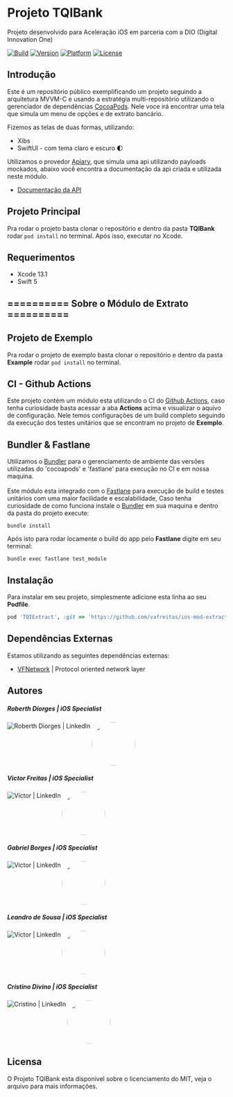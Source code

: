 # Projeto TQIBank
Projeto desenvolvido para Aceleração iOS em parceria com a DIO (Digital Innovation One)


[![Build](https://github.com/vafreitas/ios-mod-extract/actions/workflows/swift.yml/badge.svg)](https://github.com/vafreitas/ios-mod-extract/actions/workflows/swift.yml)
[![Version](https://img.shields.io/badge/pod-v1.0.0-blue)](https://github.com/vafreitas/ios-mod-extract)
[![Platform](https://img.shields.io/badge/platform-ios-lightgrey)](https://github.com/vafreitas/ios-mod-extract)
[![License](https://img.shields.io/badge/license-MIT-blueviolet)](https://github.com/vafreitas/ios-mod-extract)

## Introdução

Este é um repositório público exemplificando um projeto seguindo a arquitetura MVVM-C e usando a estratégia multi-repositório utilizando o gerenciador de dependências [CocoaPods](https://cocoapods.org/).
Nele voce irá encontrar uma tela que simula um menu de opções e de extrato bancário.

Fizemos as telas de duas formas, utilizando:
 - Xibs
 - SwiftUI - com tema claro e escuro 🌓

Utilizamos o provedor [Apiary](https://apiary.io/), que simula uma api utilizando payloads mockados, abaixo você encontra a documentação da api criada e utilizada neste módulo.
 - [Documentação da API](https://tqibankapi.docs.apiary.io/#)

## Projeto Principal

Pra rodar o projeto basta clonar o repositório e dentro da pasta **TQIBank** rodar `pod install` no terminal. Após isso, executar no Xcode.

## Requerimentos

- Xcode 13.1
- Swift 5

## ========== Sobre o Módulo de Extrato ==========

## Projeto de Exemplo

Pra rodar o projeto de exemplo basta clonar o repositório e dentro da pasta **Example** rodar `pod install` no terminal.

## CI - Github Actions

Este projeto contém um módulo esta utilizando o CI do [Github Actions](https://github.com/features/actions), caso tenha curiosidade basta acessar a aba **Actions** acima e visualizar o aquivo de configuração. Nele temos configurações de um build completo seguindo da execução dos testes unitários que se encontram no projeto de **Exemplo**.

## Bundler & Fastlane

Utilizamos o [Bundler](https://bundler.io/) para o gerenciamento de ambiente das versões utilizadas do 'cocoapods' e 'fastlane' para execução no CI e em nossa maquina.
<br>
<br>
Este módulo esta integrado com o [Fastlane](https://docs.fastlane.tools/) para execução de build e testes unitários com uma maior facilidade e escalabilidade, 
Caso tenha curiosidade de como funciona instale o [Bundler](https://bundler.io/) em sua maquina e dentro da pasta do projeto execute:

`bundle install`

Após isto para rodar locamente o build do app pelo **Fastlane** digite em seu terminal:

`bundle exec fastlane test_module`

## Instalação

Para instalar em seu projeto, simplesmente adicione esta linha ao seu **Podfile**.

```ruby
pod 'TQIExtract', :git => 'https://github.com/vafreitas/ios-mod-extract.git'
```

## Dependências Externas

Estamos utilizando as seguintes dependências externas:
  - [VFNetwork](https://github.com/vafreitas/VFNetwork) | Protocol oriented network layer

## Autores

<h5>Roberth Diorges | iOS Specialist</h5>
<img src="https://avatars.githubusercontent.com/u/44243456?s=400&u=b585631da49e210e369173b5a31610e1adbb2484&v=4" style="border: none; border-radius:50%" width="100" height="100">
<a href="https://www.linkedin.com/in/roberthdiorges/"><img align="left" alt="Roberth Diorges | LinkedIn" src="https://img.shields.io/badge/LinkedIn-0077B5?style=for-the-badge&logo=linkedin&logoColor=white" /></a>
<br>
<h5>Victor Freitas | iOS Specialist</h5>
<img src="https://avatars.githubusercontent.com/u/33930810?s=400&u=de2cb07d58b8c7948bac1654a66bd54e6999a2a1&v=4" style="border: none; border-radius:50%" width="100" height="100">
<a href="https://linkedin.com/in/victor-freitas-84bb37124/"><img align="left" alt="Victor | LinkedIn" src="https://img.shields.io/badge/LinkedIn-0077B5?style=for-the-badge&logo=linkedin&logoColor=white" /></a>
<br>
<h5>Gabriel Borges | iOS Specialist</h5>
<img src="https://avatars.githubusercontent.com/u/75991038?v=4" style="border: none; border-radius:50%" width="100" height="100">
<a href="https://www.linkedin.com/in/gabriel-borges-034420100/"><img align="left" alt="Victor | LinkedIn" src="https://img.shields.io/badge/LinkedIn-0077B5?style=for-the-badge&logo=linkedin&logoColor=white" /></a>
<br>
<h5>Leandro de Sousa | iOS Specialist</h5>
<img src="https://avatars.githubusercontent.com/u/41169043?v=4" style="border: none; border-radius:50%" width="100" height="100">
<a href="https://www.linkedin.com/in/leandrodesousadesenvolvedorios/"><img align="left" alt="Victor | LinkedIn" src="https://img.shields.io/badge/LinkedIn-0077B5?style=for-the-badge&logo=linkedin&logoColor=white" /></a>
<br>
<h5>Cristino Divino | iOS Specialist</h5>
<img src="https://avatars.githubusercontent.com/u/67058489?v=4" style="border: none; border-radius:50%" width="100" height="100">
<a href="https://www.linkedin.com/in/cristino-divino-de-freitas-junior-709359180/"><img align="left" alt="Cristino | LinkedIn" src="https://img.shields.io/badge/LinkedIn-0077B5?style=for-the-badge&logo=linkedin&logoColor=white" /></a>
<br>

## Licensa

O Projeto TQIBank esta disponivel sobre o licenciamento do MIT, veja o arquivo para mais informações.

